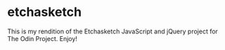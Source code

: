 # etchasketch

This is my rendition of the Etchasketch JavaScript and jQuery project for The Odin Project. Enjoy!
